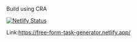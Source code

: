 Build using CRA

[![Netlify Status](https://api.netlify.com/api/v1/badges/58d04c6a-ac26-439a-89af-0e9359eb458b/deploy-status)](https://app.netlify.com/sites/free-form-task-generator/deploys)

Link:https://free-form-task-generator.netlify.app/
